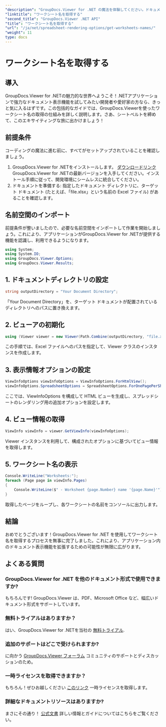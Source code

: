 ```yaml
---
"description": "GroupDocs.Viewer for .NET の魔法を体験してください。ドキュメント表示機能をアプリケーションにシームレスに統合できます。今すぐ無料トライアルをお試しください！"
"linktitle": "ワークシート名を取得する"
"second_title": "GroupDocs.Viewer .NET API"
"title": "ワークシート名を取得する"
"url": "/ja/net/spreadsheet-rendering-options/get-worksheets-names/"
"weight": 11
type: docs
---
```

# ワークシート名を取得する

## 導入
GroupDocs.Viewer for .NETの魅力的な世界へようこそ！.NETアプリケーションで強力なドキュメント表示機能を試してみたい開発者や愛好家の方なら、きっと気に入るはずです。この包括的なガイドでは、GroupDocs.Viewerを使ったワークシート名の取得の仕組みを詳しく説明します。さあ、シートベルトを締めて、このエキサイティングな旅に出かけましょう！
## 前提条件
コーディングの魔法に進む前に、すべてがセットアップされていることを確認しましょう。
1. GroupDocs.Viewer for .NETをインストールします。 [ダウンロードリンク](https://releases.groupdocs.com/viewer/net/) GroupDocs.Viewer for .NETの最新バージョンを入手してください。インストール手順に従って、開発環境にシームレスに統合してください。
2. ドキュメントを準備する: 指定したドキュメント ディレクトリに、ターゲット ドキュメント (たとえば、「file.xlsx」という名前の Excel ファイル) があることを確認します。
## 名前空間のインポート
前提条件が整いましたので、必要な名前空間をインポートして作業を開始しましょう。これにより、アプリケーションがGroupDocs.Viewer for .NETが提供する機能を認識し、利用できるようになります。
```csharp
using System;
using System.IO;
using GroupDocs.Viewer.Options;
using GroupDocs.Viewer.Results;
```
## 1. ドキュメントディレクトリの設定
```csharp
string outputDirectory = "Your Document Directory";
```
「Your Document Directory」を、ターゲット ドキュメントが配置されているディレクトリへのパスに置き換えます。
## 2. ビューアの初期化
```csharp
using (Viewer viewer = new Viewer(Path.Combine(outputDirectory, "file.xlsx")))
```
この手順では、Excel ファイルへのパスを指定して、Viewer クラスのインスタンスを作成します。
## 3. 表示情報オプションの設定
```csharp
ViewInfoOptions viewInfoOptions = ViewInfoOptions.ForHtmlView();
viewInfoOptions.SpreadsheetOptions = SpreadsheetOptions.ForOnePagePerSheet();
```
ここでは、ViewInfoOptions を構成して HTML ビューを生成し、スプレッドシートのレンダリング用の追加オプションを設定します。
## 4. ビュー情報の取得
```csharp
ViewInfo viewInfo = viewer.GetViewInfo(viewInfoOptions);
```
Viewer インスタンスを利用して、構成されたオプションに基づいてビュー情報を取得します。
## 5. ワークシート名の表示
```csharp
Console.WriteLine("Worksheets:");
foreach (Page page in viewInfo.Pages)
{
    Console.WriteLine($" - Worksheet {page.Number} name '{page.Name}'");
}
```
取得したページをループし、各ワークシートの名前をコンソールに出力します。
## 結論
おめでとうございます！GroupDocs.Viewer for .NET を使用してワークシート名を取得するプロセスを無事に完了しました。これにより、アプリケーション内のドキュメント表示機能を拡張するための可能性が無限に広がります。
## よくある質問
### GroupDocs.Viewer for .NET を他のドキュメント形式で使用できますか?
もちろんです! GroupDocs.Viewer は、PDF、Microsoft Office など、幅広いドキュメント形式をサポートしています。
### 無料トライアルはありますか？
はい、GroupDocs.Viewer for .NETを当社の [無料トライアル](https://releases。groupdocs.com/).
### 追加のサポートはどこで受けられますか?
に向かう [GroupDocs.Viewer フォーラム](https://forum.groupdocs.com/c/viewer/9) コミュニティのサポートとディスカッションのため。
### 一時ライセンスを取得できますか？
もちろん！ぜひお越しください [このリンク](https://purchase.groupdocs.com/temporary-license/) 一時ライセンスを取得します。
### 詳細なドキュメントリソースはありますか?
まさにその通り！ [公式文書](https://tutorials.groupdocs.com/viewer/net/) 詳しい情報とガイドについてはこちらをご覧ください。